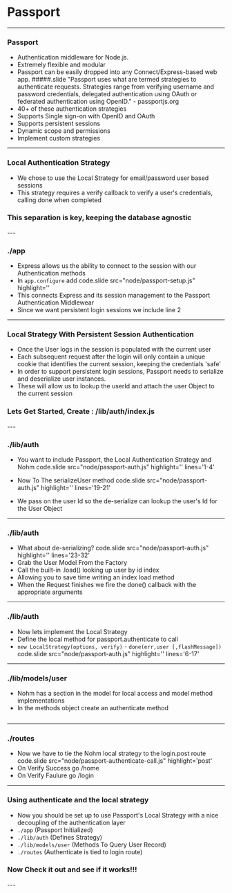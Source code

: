 # Passport
---

### Passport
- Authentication middleware for Node.js.
- Extremely flexible and modular
- Passport can be easily dropped into any Connect/Express-based web app.
#####.slide "Passport uses what are termed strategies to authenticate requests. Strategies range from verifying username and password credentials, delegated authentication using OAuth or federated authentication using OpenID." - passportjs.org
- 40+ of these authentication strategies
- Supports Single sign-on with OpenID and OAuth
- Supports persistent sessions
- Dynamic scope and permissions
- Implement custom strategies
---

### Local Authentication Strategy
- We chose to use the Local Strategy for email/password user based sessions
- This strategy requires a verify callback to verify a user's credentials, calling done when completed
<h3 class='center slide'>This separation is key, keeping the database agnostic</h3>
---

### ./app
- Express allows us the ability to connect to the session with our Authentication methods
- In `app.configure` add
code.slide src="node/passport-setup.js" highlight=''
- This connects Express and its session management to the Passport Authentication Middlewear
- Since we want persistent login sessions we include line 2
---

### Local Strategy With Persistent Session Authentication
- Once the User logs in the session is populated with the current user
- Each subsequent request after the login will only contain a unique cookie that identifies the current session, keeping the credentials 'safe'
- In order to support persistent login sessions, Passport needs to serialize and deserialize user instances.
- These will allow us to lookup the userId and attach the user Object to the current session

<h3 class='slide center'>Lets Get Started, Create : /lib/auth/index.js</h3>
---

### ./lib/auth
- You want to include Passport, the Local Authentication Strategy and Nohm
code.slide src="node/passport-auth.js" highlight='' lines='1-4'

- Now To The serializeUser method
code.slide src="node/passport-auth.js" highlight='' lines='19-21'
- We pass on the user Id so the de-serialize can lookup the user's Id for the User Object
---

### ./lib/auth
- What about de-serializing?
code.slide src="node/passport-auth.js" highlight='' lines='23-32'
- Grab the User Model From the Factory
- Call the built-in .load() looking up user by id index
- Allowing you to save time writing an index load method
- When the Request finishes we fire the done() callback with the appropriate arguments
---

### ./lib/auth
- Now lets implement the Local Strategy
- Define the local method for passport.authenticate to call
- `new LocalStrategy(options, verify)` - `done(err,user [,flashMessage])`
code.slide src="node/passport-auth.js" highlight='' lines='6-17'
---

### ./lib/models/user
- Nohm has a section in the model for local access and model method implementations
- In the methods object create an authenticate method
<pre class='slide'><code class='code' src="node/passport-authenticate.js"></code></pre>
---

### ./routes
- Now we have to tie the Nohm local strategy to the login.post route
code.slide src="node/passport-authenticate-call.js" highlight='post'
- On Verify Success go /home
- On Verify Faulure go /login
---

### Using authenticate and the local strategy
- Now you should be set up to use Passport's Local Strategy with a nice decoupling of the authentication layer
- `./app` (Passport Initialized)
- `./lib/auth` (Defines Strategy)
- `./lib/models/user` (Methods To Query User Record)
- `./routes` (Authenticate is tied to login route)

<h3 class='center slide'>Now Check it out and see if it works!!!</h3>
---



